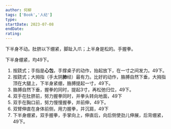 ```yaml
---
author: 何柳
tags: ['Book','人纪']
type: 
startDate: 2023-07-08
endDate:
rating: 
---
```


下半身不动。肚脐以下绷紧，脚趾入爪；上半身是松的。手握拳。

下半身绷紧，均49下。
1. 按跷式；手指是**心包**，手撑桌子的动作，抬起放下，在一寸之间发力。49下。
2. 按跷式；大拇指（手太阴**肺**经）最有力。比好的动作，胳膊自然下垂，大拇指顶在大腿上，下半身紧绷，胳膊提起一寸，49下。
3. 胳膊自然下垂，握拳的同时，提起3寸，再松弛归位，49下。
4. 双手在肚脐前，努力握拳同时，并拳头转向地面，49下
5. 双手在胸口前，努力慢慢握拳，并前伸，49下。
6. 双臂伸直在身体前侧，用力握拳，并沉肩，49下
7. 下半身绷紧，双手握拳，手掌向上，伸直后，向后侧使劲儿伸展，后背绷紧，49下。



























